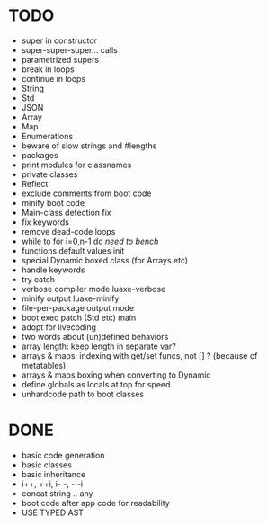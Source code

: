 TODO
=====

* super in constructor
* super-super-super... calls
* parametrized supers
* break in loops
* continue in loops
* String
* Std
* JSON
* Array
* Map
* Enumerations
* beware of slow strings and #lengths
* packages
* print modules for classnames
* private classes
* Reflect
* exclude comments from boot code
* minify boot code
* Main-class detection fix
* fix keywords
* remove dead-code loops
* while to for i=0,n-1 do *need to bench*
* functions default values init
* special Dynamic boxed class (for Arrays etc)
* handle keywords
* try catch
* verbose compiler mode luaxe-verbose
* minify output luaxe-minify
* file-per-package output mode
* boot exec patch (Std etc) main
* adopt for livecoding
* two words about (un)defined behaviors
* array length: keep length in separate var?
* arrays & maps: indexing with get/set funcs, not [] ? (because of metatables)
* arrays & maps boxing when converting to Dynamic
* define globals as locals at top for speed
* unhardcode path to boot classes

DONE
=====

* basic code generation
* basic classes
* basic inheritance
* i++, ++i, i- -, - -i
* concat string .. any
* boot code after app code for readability
* USE TYPED AST